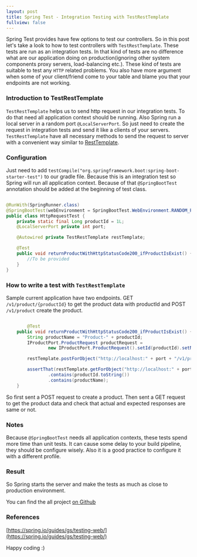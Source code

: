 ```yaml
---
layout: post
title: Spring Test - Integration Testing with TestRestTemplate
fullview: false
---
```


Spring Test provides have few options to test our controllers. So in this post let's take a look to how to test controllers with 
```TestRestTemplate```. These tests are run as an integration tests. In that kind of tests are no difference what are 
our application doing on production(ignoring other system components proxy servers, load-balancing etc.).
These kind of tests are suitable to test any ```HTTP``` related problems. You also have more argument when some of your 
client/friend come to your table and blame you that your endpoints are not working. 

### Introduction to TestRestTemplate


```TestRestTemplate``` helps us to send http request in our integration tests. To do that need all application context
should be running. Also Spring run a local server in a random port ```@LocalServerPort```. So just need to create the request in integration tests and 
send it like a clients of your servers. ```TestRestTemplate``` have all necessary methods to send the request to server 
with a convenient way similar to [RestTemplate](https://docs.spring.io/spring-framework/docs/current/javadoc-api/org/springframework/web/client/RestTemplate.html).

### Configuration

Just need to add ```testCompile("org.springframework.boot:spring-boot-starter-test")``` to our gradle file. Because this is an integration test
so Spring will run all application context. Because of that ```@SpringBootTest``` annotation should be added at the beginning of test class.  
 

```java

@RunWith(SpringRunner.class)
@SpringBootTest(webEnvironment = SpringBootTest.WebEnvironment.RANDOM_PORT)
public class HttpRequestTest {
	private static final Long productId = 1L;
	@LocalServerPort private int port;

	@Autowired private TestRestTemplate restTemplate;

	@Test
	public void returnProductWithHttpStatusCode200_ifProductIsExist() {
		//To be provided
	}
}

```



### How to write a test with ```TestRestTemplate```

Sample current application have two endpoints. GET ```/v1/product/{productId}``` to get the product data with productId and POST ```/v1/product``` create the product. 

```java

        @Test
	public void returnProductWithHttpStatusCode200_ifProductIsExist() {
		String productName = "Product-" + productId;
		IProductPort.ProductRequest productRequest =
				new IProductPort.ProductRequest().setId(productId).setName(productName);

		restTemplate.postForObject("http://localhost:" + port + "/v1/product", productRequest, String.class);

		assertThat(restTemplate.getForObject("http://localhost:" + port + "/v1/product/" + productId, String.class))
				.contains(productId.toString())
				.contains(productName);
	}

```

So first sent a POST request to create a product. Then sent a GET request to get the product data and check that actual 
and expected responses are same or not.

### Notes

Because  ```@SpringBootTest``` needs all application contexts, these tests spend more time than unit tests. It can cause some 
delay to your build pipeline, they should be configure wisely. Also it is a good practice to configure it with a different profile.
 

### Result

So Spring starts the server and make the tests as much as close to production environment.

You can find the all project [on Github](https://github.com/muzir/softwareLabs/tree/master/spring-boot-integration-test)


### References

[https://spring.io/guides/gs/testing-web/](https://spring.io/guides/gs/testing-web/)

Happy coding :) 

